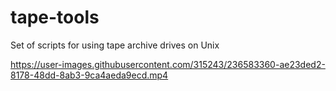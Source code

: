 # tape-tools
Set of scripts for using tape archive drives on Unix



https://user-images.githubusercontent.com/315243/236583360-ae23ded2-8178-48dd-8ab3-9ca4aeda9ecd.mp4

